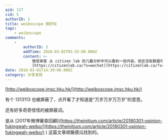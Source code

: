 ```yaml
---
aid: 127
cid: 5
authorID: 1
title: weiboscope 很好玩
tags:
    - weiboscope
comments:
    -
        authorID: 3
        addTime: 2018-03-02T05:55:00.000Z
        content: >-
            微信审查 从 citizen lab 的几篇分析中可以看到一些内容，但还没有数据可视化的展示：
            [https://citizenlab.ca/?s=wechat](https://citizenlab.ca/?s=wechat)
date: 2018-03-01T14:39:00.000Z
category: 分享发现
---
```


[http://weiboscope.jmsc.hku.hk/](http://weiboscope.jmsc.hku.hk/)

有个 1313113 也被屏蔽了，点开看了才知道是“万岁万岁万万岁”的意思。

还有好多奇奇怪怪的被屏蔽词。

是从 \[2017年微博審查回顧\]([https://theinitium.com/article/20180301-opinion-fukingwah-weibo/](https://theinitium.com/article/20180301-opinion-fukingwah-weibo/) ) 这篇文章顺藤摸瓜找到的。
